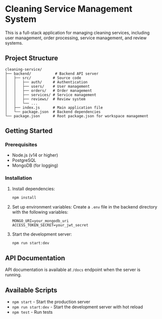 # Cleaning Service Management System

This is a full-stack application for managing cleaning services, including user management, order processing, service management, and review systems.

## Project Structure

```
cleaning-service/
├── backend/           # Backend API server
│   ├── src/          # Source code
│   │   ├── auth/     # Authentication
│   │   ├── users/    # User management
│   │   ├── orders/   # Order management
│   │   ├── services/ # Service management
│   │   ├── reviews/  # Review system
│   │   └── ...
│   ├── index.js      # Main application file
│   └── package.json  # Backend dependencies
└── package.json      # Root package.json for workspace management
```

## Getting Started

### Prerequisites

- Node.js (v14 or higher)
- PostgreSQL
- MongoDB (for logging)

### Installation

1. Install dependencies:
   ```bash
   npm install
   ```

2. Set up environment variables:
   Create a `.env` file in the backend directory with the following variables:
   ```
   MONGO_URI=your_mongodb_uri
   ACCESS_TOKEN_SECRET=your_jwt_secret
   ```

3. Start the development server:
   ```bash
   npm run start:dev
   ```

## API Documentation

API documentation is available at `/docs` endpoint when the server is running.

## Available Scripts

- `npm start` - Start the production server
- `npm run start:dev` - Start the development server with hot reload
- `npm test` - Run tests 